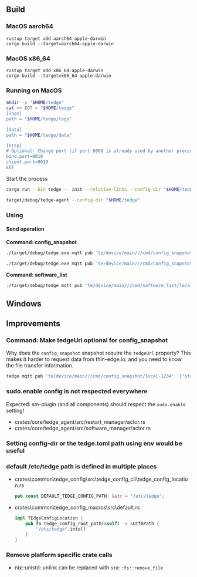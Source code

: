 
## Build

### MacOS aarch64

```
rustup target add aarch64-apple-darwin
cargo build --target=aarch64-apple-darwin
```

### MacOS x86_64

```
rustup target add x86_64-apple-darwin
cargo build --target=x86_64-apple-darwin
```

### Running on MacOS


```sh
mkdir -p "$HOME/tedge"
cat << EOT > "$HOME/tedge"
[logs]
path = "$HOME/tedge/logs"

[data]
path = "$HOME/tedge/data"

[http]
# Optional: Change port (if port 8000 is already used by another process)
bind.port=8010
client.port=8010
EOT
```

Start the process

```sh
cargo run --bin tedge -- init --relative-links --config-dir "$HOME/tedge" --user "$USER" --group staff
```

```sh
target/debug/tedge-agent --config-dir "$HOME/tedge"
```

### Using

#### Send operation

**Command: config_snapshot**

```sh
./target/debug/tedge.exe mqtt pub 'te/device/main///cmd/config_snapshot/local-1234' '{"status":"init","type":"tedge-configuration-plugin","tedgeUrl":"http://localhost:8000/tedge/file-transfer/config/tedge-configuration-plugin"}' -r
```

```sh
./target/debug/tedge.exe mqtt pub 'te/device/main///cmd/config_snapshot/local-1234' '{"status":"init","type":"tedge-configuration-plugin","tedgeUrl":"http://localhost:8000/tedge/file-transfer/config/tedge-configuration-plugin"}' -r
```

**Command: software_list**

```sh
./target/debug/tedge mqtt pub 'te/device/main///cmd/software_list/local-1234' '{"status":"init"}' -r
```


## Windows



## Improvements

### Command: Make tedgeUrl optional for config_snapshot

Why does the `config_snapshot` snapshot require the `tedgeUrl` property? This makes it harder to request data from thin-edge.io, and you need to know the file transfer information.

```sh
tedge mqtt pub 'te/device/main///cmd/config_snapshot/local-1234' '{"status":"init","type":"tedge-configuration-plugin","tedgeUrl":"http://localhost:8005/tedge/file-transfer/config/tedge-configuration-plugin"}' -r
```

### sudo.enable config is not respected everywhere

Expected: sm-plugin (and all components) should respect the `sudo.enable` setting!

* crates/core/tedge_agent/src/restart_manager/actor.rs
* crates/core/tedge_agent/src/software_manager/actor.rs


### Setting config-dir or the tedge.toml path using env would be useful



### default /etc/tedge path is defined in multiple places

* crates\common\tedge_config\src\tedge_config_cli\tedge_config_location.rs

    ```rs
    pub const DEFAULT_TEDGE_CONFIG_PATH: &str = "/etc/tedge";
    ```

* crates\common\tedge_config_macros\src\default.rs

    ```rs
    impl TEdgeConfigLocation {
        pub fn tedge_config_root_path(&self) -> &Utf8Path {
            "/etc/tedge".into()
        }
    }
    ```


### Remove platform specific crate calls

* nix::unistd::unlink can be replaced with `std::fs::remove_file`
